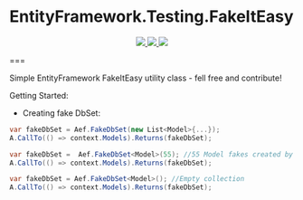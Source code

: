 # EntityFramework.Testing.FakeItEasy
<p align="center">
    <a href="https://ci.appveyor.com/project/mgibas/entityframework-testing-fakeiteasy/branch/master">
        <img src="https://ci.appveyor.com/api/projects/status/github/mgibas/entityframework.testing.fakeiteasy?branch=master&svg=true"></img>
    </a>
    <a href="https://www.gitcheese.com/app/#/projects/b6a20f9c-68b0-4c50-8fc2-e8c33e0baa51/pledges/create">
        <img src="https://api.gitcheese.com/v1/projects/b6a20f9c-68b0-4c50-8fc2-e8c33e0baa51/badges"></img>
    </a>
    <a href="https://www.nuget.org/packages/EntityFramework.Testing.FakeItEasy/">
        <img src="https://img.shields.io/nuget/v/EntityFramework.Testing.FakeItEasy.svg?style=flat-square"></img>
    </a>
</p>

===

Simple EntityFramework FakeItEasy utility class - fell free and contribute!

Getting Started:

- Creating fake DbSet<T>:
```csharp
var fakeDbSet = Aef.FakeDbSet(new List<Model>{...});
A.CallTo(() => context.Models).Returns(fakeDbSet);
```

```csharp
var fakeDbSet =  Aef.FakeDbSet<Model>(55); //55 Model fakes created by FakeItEasy
A.CallTo(() => context.Models).Returns(fakeDbSet);
```

```csharp
var fakeDbSet = Aef.FakeDbSet<Model>(); //Empty collection
A.CallTo(() => context.Models).Returns(fakeDbSet);
```
